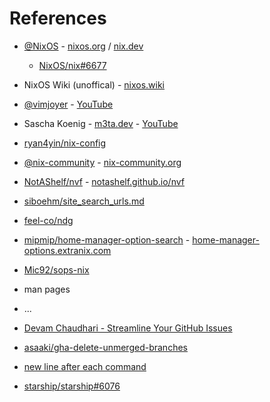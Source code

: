 # References

- [@NixOS](https://github.com/NixOS) - [nixos.org](https://nixos.org) / [nix.dev](https://nix.dev)
  - [NixOS/nix#6677](https://github.com/NixOS/nix/issues/6677)
- NixOS Wiki (unoffical) - [nixos.wiki](https://nixos.wiki)
- [@vimjoyer](https://github.com/vimjoyer/) - [YouTube](https://www.youtube.com/@vimjoyer)
- Sascha Koenig - [m3ta.dev](https://m3ta.dev) - [YouTube](https://www.youtube.com/@m3tam3re)
- [ryan4yin/nix-config](https://github.com/ryan4yin/nix-config)
- [@nix-community](https://github.com/nix-community) - [nix-community.org](https://nix-community.org)
- [NotAShelf/nvf](https://github.com/notashelf/nvf) - [notashelf.github.io/nvf](https://notashelf.github.io/nvf)
- [siboehm/site_search_urls.md](https://gist.github.com/siboehm/53d2b498e1470d32f0af13b2c39a9520)
- [feel-co/ndg](https://github.com/feel-co/ndg)
- [mipmip/home-manager-option-search](https://github.com/mipmip/home-manager-option-search) - [home-manager-options.extranix.com](https://home-manager-options.extranix.com)
- [Mic92/sops-nix](https://github.com/Mic92/sops-nix)
- man pages
- ...
- [Devam Chaudhari - Streamline Your GitHub Issues](https://dev.to/chaudharidevam/streamline-your-github-issues-custom-issue-templates-made-easy-4mge)
- [asaaki/gha-delete-unmerged-branches](https://github.com/asaaki/gha-delete-unmerged-branches)

- [new line after each command](https://www.reddit.com/r/commandline/comments/13r2ou3/comment/mo1p4ox/?utm_source=share&utm_medium=web3x&utm_name=web3xcss&utm_term=1&utm_content=share_button)

- [starship/starship#6076](https://github.com/starship/starship/issues/6076)